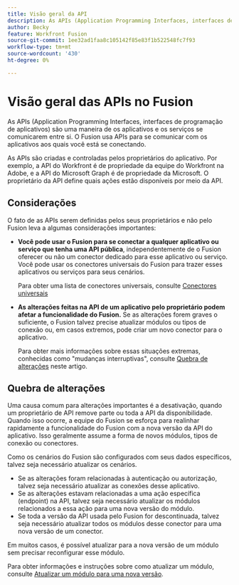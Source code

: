 ```yaml
---
title: Visão geral da API
description: As APIs (Application Programming Interfaces, interfaces de programação de aplicativos) são uma maneira de os aplicativos e os serviços se comunicarem entre si. O Fusion usa APIs para se comunicar com o aplicativo ao qual você está se conectando. Cada aplicativo tem uma API separada.
author: Becky
feature: Workfront Fusion
source-git-commit: 1ee32ad1faa8c105142f85e83f1b522548fc7f93
workflow-type: tm+mt
source-wordcount: '430'
ht-degree: 0%

---
```


# Visão geral das APIs no Fusion

<!--Add me to TOCs-->

As APIs (Application Programming Interfaces, interfaces de programação de aplicativos) são uma maneira de os aplicativos e os serviços se comunicarem entre si. O Fusion usa APIs para se comunicar com os aplicativos aos quais você está se conectando.

As APIs são criadas e controladas pelos proprietários do aplicativo. Por exemplo, a API do Workfront é de propriedade da equipe do Workfront na Adobe, e a API do Microsoft Graph é de propriedade da Microsoft. O proprietário da API define quais ações estão disponíveis por meio da API.

## Considerações

O fato de as APIs serem definidas pelos seus proprietários e não pelo Fusion leva a algumas considerações importantes:

* **Você pode usar o Fusion para se conectar a qualquer aplicativo ou serviço que tenha uma API pública**, independentemente de o Fusion oferecer ou não um conector dedicado para esse aplicativo ou serviço. Você pode usar os conectores universais do Fusion para trazer esses aplicativos ou serviços para seus cenários.

  Para obter uma lista de conectores universais, consulte [Conectores universais](/help/workfront-fusion/references/apps-and-modules/apps-and-modules-toc.md#universal-connectors)

* **As alterações feitas na API de um aplicativo pelo proprietário podem afetar a funcionalidade do Fusion.** Se as alterações forem graves o suficiente, o Fusion talvez precise atualizar módulos ou tipos de conexão ou, em casos extremos, pode criar um novo conector para o aplicativo.

  Para obter mais informações sobre essas situações extremas, conhecidas como &quot;mudanças interruptivas&quot;, consulte [Quebra de alterações](#breaking-changes) neste artigo.


## Quebra de alterações

Uma causa comum para alterações importantes é a desativação, quando um proprietário de API remove parte ou toda a API da disponibilidade. Quando isso ocorre, a equipe do Fusion se esforça para realinhar rapidamente a funcionalidade do Fusion com a nova versão da API do aplicativo. Isso geralmente assume a forma de novos módulos, tipos de conexão ou conectores.

Como os cenários do Fusion são configurados com seus dados específicos, talvez seja necessário atualizar os cenários.

* Se as alterações foram relacionadas à autenticação ou autorização, talvez seja necessário atualizar as conexões desse aplicativo.
* Se as alterações estavam relacionadas a uma ação específica (endpoint) na API, talvez seja necessário atualizar os módulos relacionados a essa ação para uma nova versão do módulo.
* Se toda a versão da API usada pelo Fusion for descontinuada, talvez seja necessário atualizar todos os módulos desse conector para uma nova versão de um conector.

Em muitos casos, é possível atualizar para a nova versão de um módulo sem precisar reconfigurar esse módulo.

Para obter informações e instruções sobre como atualizar um módulo, consulte [Atualizar um módulo para uma nova versão](/help/workfront-fusion/manage-scenarios/update-module-to-new-version.md).
